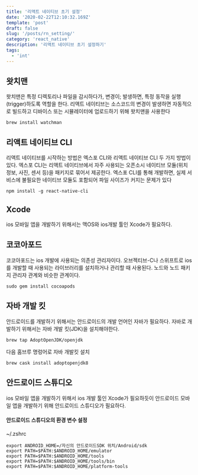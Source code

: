 ```yaml
---
title: '리액트 네이티브 초기 설정'
date: '2020-02-22T12:10:32.169Z'
template: 'post'
draft: false
slug: '/posts/rn_setting/'
category: 'react_native'
description: '리액트 네이티브 초기 설정하기'
tags:
  - 'int'
---
```


## 왓치맨

왓치맨은 특정 디렉토리나 파일을 감시하다가, 변경이; 발생하면, 특정 동작을 실행(trigger)하도록 역할을 한다. 리액트 네이티브는 소스코드의 변경이 발생하면 자동적으로 빌드하고 디바이스 또는 시뮬레이터에 업로드하기 위해 왓치맨을 사용한다

```
brew install watchman
```

## 리액트 네이티브 CLI

리액트 네이티브를 시작하는 방법은 엑스포 CLI와 리액트 네이티브 CLI 두 가지 방법이 있다. 엑스포 CLI는 리액트 네이티브에서 자주 사용되는 오픈소시 네이티브 모듈(위치정보, 사진, 센서 등)을 패키지로 묶어서 제공한다. 엑스포 CLI를 통해 개발하면, 실제 서비스에 불필요한 네이티브 모듈도 포함되어 파일 사이즈가 커지는 문제가 있다

```
npm install -g react-native-cli
```

## Xcode

ios 모바일 앱을 개발하기 위해서는 맥OS와 ios개발 툴인 Xcode가 필요하다.

## 코코아포드

코코아포드는 ios 개발에 사용되는 의존성 관리자이다. 오브젝티브-C나 스위프트로 ios를 개발할 때 사용되는 라이브러리를 설치하거나 관리할 때 사용된다. 노드와 노드 패키지 관리자 관계와 비슷한 관계이다.

```
sudo gem install cocoapods
```

## 자바 개발 킷

안드로이드를 개발하기 위해서는 안드로이드의 개발 언어인 자바가 필요하다. 자바로 개발하기 위해서는 자바 개발 킷(JDK)을 설치해야한다.

```
brew tap AdoptOpenJDK/openjdk
```

다음 홈브루 명렁어로 자바 개발킷 설치

```
brew cask install adoptopenjdk8
```

## 안드로이드 스튜디오

ios 모바일 앱을 개발하기 위해서 ios 개발 툴인 Xcode가 필요하듯이 안드로이드 모바일 앱을 개발하기 위해 안드로이드 스튜디오가 필요하다.

#### 안드로이드 스튜디오의 환경 변수 설정

~/.zshrc

```
export ANDROID_HOME=/자신의 안드로이드SDK 위치/Android/sdk
export PATH=$PATH:$ANDROID_HOME/emulator
export PATH=$PATH:$ANDROID_HOME/tools
export PATH=$PATH:$ANDROID_HOME/tools/bin
export PATH=$PATH:$ANDROID_HOME/platform-tools
```
